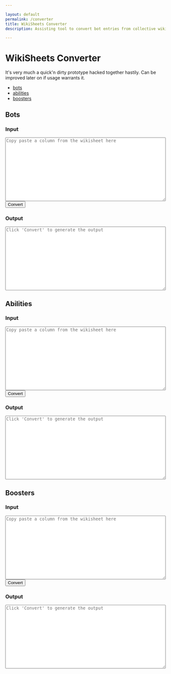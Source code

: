 ```yaml
---

layout: default
permalink: /converter
title: WikiSheets Converter
description: Assisting tool to convert bot entries from collective wiki sheets to wiki pages

---
```


# WikiSheets Converter

It's very much a quick'n dirty prototype hacked together hastily. Can be improved later on if usage warrants it.

- [bots](#bots)
- [abilities](#abilities)
- [boosters](#boosters)

## Bots

<div id="autoconverter-bots">
	<h3>Input</h3>
	<textarea id="input-bots" placeholder="Copy paste a column from the wikisheet here"></textarea>
	<button id="convert-bots">Convert</button>
	<h3>Output</h3>
	<textarea id="output-bots" placeholder="Click &#39;Convert&#39; to generate the output"></textarea>
</div>

<style type="text/css">
#autoconverter-bots textarea {
	width: 100%;
	height: 200px;
}
</style>

<script type="text/javascript">
	
const rows = [ "contributors","updatedAt","# Wiki page infos", "title", "name", "description", "imageUrl", "# Bot infos", "botName", "botDescription", "botImageUrl", "botType", "botRarity", "botAcquisition", "botOpinion", "# Abilities infos", "ability1Name", "ability1Info", "ability1Description", "ability2Name", "ability2Info", "ability2Description", "ability3Name", "ability3Info", "ability3Description", "# AI tree infos", "ai1aName", "ai1aDescription", "ai1bName", "ai1bDescription", "ai2aName", "ai2aDescription", "ai2bName", "ai2bDescription", "ai3aName", "ai3aDescription", "ai3bName", "ai3bDescription", "ai4aName", "ai4aDescription", "ai4bName", "ai4bDescription", "ai5aName", "ai5aDescription", "ai5bName", "ai5bDescription", "# Stats infos", "lvl1Hp", "lvl1Dmg", "lvl1Dps", "lvl1Speed", "lvl10Hp", "lvl10Dmg", "lvl10Dps", "lvl20Hp", "lvl20Dmg", "lvl20Dps", "lvl25Hp", "lvl25Dmg", "lvl25Dps", "# Upgrade infos", "epicMat", "rareMat", "specialMat", "commonMat1", "commonMat2", "commonMat3"]	;

function select(s){
	return s.split('__begin__\n')[1].split('\n__end__')[0]
}
function decorate(s){
	return '---\nlayout: bot\n'+s+'\n---'
}
function formatStr(str){
	var i=0;
	return	decorate(
		select(str).replaceAll('"\nhttp', 'http',).split('\n')
			.map(function(line){return line.replaceAll('"','')})
			.map(function(val){return rows[i++]+': "'+val+'"'})
			.join('\n').replace(/#.*"_?_?"/g,'\n').replaceAll('__','')
		)
}
function convertFromFields(){
	document.querySelector('#output-bots').value = formatStr(document.querySelector('#input-bots').value)
}
document.querySelector('#convert-bots').onclick = convertFromFields;

function trimInput(){
	document.querySelector('#input-bots').value = document.querySelector('#input-bots').value.trim();
	console.log(document.querySelector('#input-bots').value.trim())
}
document.querySelector('#input-bots').addEventListener('input', trimInput, false);
</script>


## Abilities


<div id="autoconverter-abilities">
	<h3>Input</h3>
	<textarea id="input-abilities" placeholder="Copy paste a column from the wikisheet here"></textarea>
	<button id="convert-abilities">Convert</button>
	<h3>Output</h3>
	<textarea id="output-abilities" placeholder="Click &#39;Convert&#39; to generate the output"></textarea>
</div>

<style type="text/css">
#autoconverter-abilities textarea {
	width: 100%;
	height: 200px;
}
</style>

<script type="text/javascript">
	
const rows = [
	'contributors','updatedAt','# Wiki page infos','title','name','description','imageUrl','# Bot infos','abilityName','abilityDescription','abilityImageUrl','abilityCost','abilityRarity','abilityAcquisition','abilityOpinion'
];

function select(s){
	console.log(s.split('__begin__\n')[1].split('\n__end__')[0])
	return s.split('__begin__\n')[1].split('\n__end__')[0]
}
function decorate(s){
	return '---\nlayout: ability\n'+s+'\n---'
}
function formatStr(str){
	var i=0;
	return	decorate(
		select(str).replaceAll('"\nhttp', 'http',).split('\n')
			.map(function(line){return line.replaceAll('"','')})
			.map(function(val){return rows[i++]+': "'+val+'"'})
			.join('\n').replace(/#.*"_?_?"/g,'\n').replaceAll('__','')
		)
}
function convertFromFields(){
	document.querySelector('#output-abilities').value = formatStr(document.querySelector('#input-abilities').value)
}
document.querySelector('#convert-abilities').onclick = convertFromFields;

function trimInput(){
	document.querySelector('#input-abilities').value = document.querySelector('#input-abilities').value.trim();
	console.log(document.querySelector('#input-abilities').value.trim())
}
document.querySelector('#input-abilities').addEventListener('input', trimInput, false);
</script>


## Boosters


<div id="autoconverter-boosters">
	<h3>Input</h3>
	<textarea id="input-boosters" placeholder="Copy paste a column from the wikisheet here"></textarea>
	<button id="convert-boosters">Convert</button>
	<h3>Output</h3>
	<textarea id="output-boosters" placeholder="Click &#39;Convert&#39; to generate the output"></textarea>
</div>

<style type="text/css">
#autoconverter-boosters textarea {
	width: 100%;
	height: 200px;
}
</style>

<script type="text/javascript">
	
const rows = [
	'contributors','updatedAt','# Wiki page infos','title','name','description','imageUrl','# Bot infos','boosterName','boosterDescription','boosterImageUrl','boosterStacks','boosterRarity','boosterAcquisition','boosterOpinion'
];

function select(s){
	console.log(s.split('__begin__\n')[1].split('\n__end__')[0])
	return s.split('__begin__\n')[1].split('\n__end__')[0]
}
function decorate(s){
	return '---\nlayout: booster\n'+s+'\n---'
}
function formatStr(str){
	var i=0;
	return	decorate(
		select(str).replaceAll('"\nhttp', 'http',).split('\n')
			.map(function(line){return line.replaceAll('"','')})
			.map(function(val){return rows[i++]+': "'+val+'"'})
			.join('\n').replace(/#.*"_?_?"/g,'\n').replaceAll('__','')
		)
}
function convertFromFields(){
	document.querySelector('#output-boosters').value = formatStr(document.querySelector('#input-boosters').value)
}
document.querySelector('#convert-boosters').onclick = convertFromFields;

function trimInput(){
	document.querySelector('#input-boosters').value = document.querySelector('#input-boosters').value.trim();
	console.log(document.querySelector('#input-boosters').value.trim())
}
document.querySelector('#input-boosters').addEventListener('input', trimInput, false);
</script>

